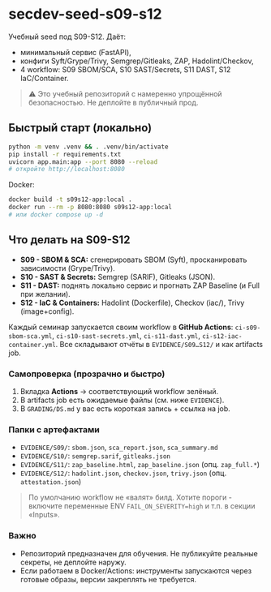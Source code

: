 # secdev-seed-s09-s12

Учебный seed под S09-S12. Даёт:

- минимальный сервис (FastAPI),
- конфиги Syft/Grype/Trivy, Semgrep/Gitleaks, ZAP, Hadolint/Checkov,
- 4 workflow: S09 SBOM/SCA, S10 SAST/Secrets, S11 DAST, S12 IaC/Container.

> ⚠️ Это учебный репозиторий с намеренно упрощённой безопасностью. Не деплойте в публичный прод.

## Быстрый старт (локально)

```bash
python -m venv .venv && . .venv/bin/activate
pip install -r requirements.txt
uvicorn app.main:app --port 8080 --reload
# откройте http://localhost:8080
```

Docker:

```bash
docker build -t s09s12-app:local .
docker run --rm -p 8080:8080 s09s12-app:local
# или docker compose up -d
```

## Что делать на S09-S12

- **S09 - SBOM & SCA:** сгенерировать SBOM (Syft), просканировать зависимости (Grype/Trivy).
- **S10 - SAST & Secrets:** Semgrep (SARIF), Gitleaks (JSON).
- **S11 - DAST:** поднять локально сервис и прогнать ZAP Baseline (и Full при желании).
- **S12 - IaC & Containers:** Hadolint (Dockerfile), Checkov (iac/), Trivy (image+config).

Каждый семинар запускается своим workflow в **GitHub Actions**:
`ci-s09-sbom-sca.yml`, `ci-s10-sast-secrets.yml`, `ci-s11-dast.yml`, `ci-s12-iac-container.yml`.
Все складывают отчёты в `EVIDENCE/S09…S12/` и как artifacts job.

### Самопроверка (прозрачно и быстро)

1) Вкладка **Actions** → соответствующий workflow зелёный.  
2) В artifacts job есть ожидаемые файлы (см. ниже `EVIDENCE`).  
3) В `GRADING/DS.md` у вас есть короткая запись + ссылка на job.

### Папки с артефактами

- `EVIDENCE/S09/`: `sbom.json`, `sca_report.json`, `sca_summary.md`
- `EVIDENCE/S10/`: `semgrep.sarif`, `gitleaks.json`
- `EVIDENCE/S11/`: `zap_baseline.html`, `zap_baseline.json` (опц. `zap_full.*`)
- `EVIDENCE/S12/`: `hadolint.json`, `checkov.json`, `trivy.json` (опц. `attestation.json`)

> По умолчанию workflow не «валят» билд. Хотите пороги - включите переменные ENV `FAIL_ON_SEVERITY=high` и т.п. в секции «Inputs».

### Важно

- Репозиторий предназначен для обучения. Не публикуйте реальные секреты, не деплойте наружу.
- Если работаем в Docker/Actions: инструменты запускаются через готовые образы, версии закреплять не требуется.
